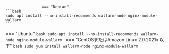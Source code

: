 					=== "Debian"
    ```bash
    sudo apt install --no-install-recommends wallarm-node nginx-module-wallarm
    ```
=== "Ubuntu"
    ```bash
    sudo apt install --no-install-recommends wallarm-node nginx-module-wallarm
    ```
=== "CentOSまたはAmazon Linux 2.0.2021x 以下"
    ```bash
    sudo yum install wallarm-node nginx-module-wallarm
    ```